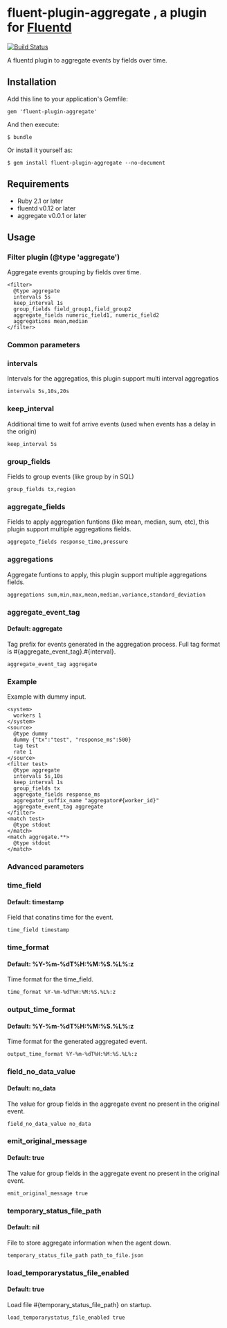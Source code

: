 # fluent-plugin-aggregate , a plugin for [Fluentd](http://fluentd.org)
[![Build Status](https://api.travis-ci.org/superguillen/fluent-plugin-aggregate.svg?branch=master)](https://api.travis-ci.org/superguillen/fluent-plugin-aggregate)

A fluentd plugin to aggregate events by fields over time.

## Installation

Add this line to your application's Gemfile:

    gem 'fluent-plugin-aggregate'

And then execute:

    $ bundle

Or install it yourself as:

    $ gem install fluent-plugin-aggregate --no-document

## Requirements

- Ruby 2.1 or later
- fluentd v0.12 or later
- aggregate v0.0.1 or later

## Usage
### Filter plugin (@type 'aggregate')

Aggregate events grouping by fields over time.

```
<filter>
  @type aggregate
  intervals 5s
  keep_interval 1s
  group_fields field_group1,field_group2
  aggregate_fields numeric_field1, numeric_field2
  aggregations mean,median
</filter>
```
### Common parameters
### intervals
Intervals for the aggregatios, this plugin support multi interval aggregatios
```
intervals 5s,10s,20s
```
### keep_interval
Additional time to wait fof arrive events (used when events has a delay in the origin)
```
keep_interval 5s
```
### group_fields
Fields to group events (like group by in SQL)
```
group_fields tx,region
```
### aggregate_fields
Fields to apply aggregation funtions (like mean, median, sum, etc), this plugin support multiple aggregations fields.
```
aggregate_fields response_time,pressure
```
### aggregations
Aggregate funtions to apply, this plugin support multiple aggregations fields.
```
aggregations sum,min,max,mean,median,variance,standard_deviation
```
### aggregate_event_tag
#### Default: aggregate
Tag prefix for events generated in the aggregation process. Full tag format is #{aggregate_event_tag}.#{interval}.
```
aggregate_event_tag aggregate
```
### Example
Example with dummy input.
```
<system>
  workers 1
</system>
<source>
  @type dummy
  dummy {"tx":"test", "response_ms":500}
  tag test
  rate 1
</source>
<filter test>
  @type aggregate
  intervals 5s,10s
  keep_interval 1s
  group_fields tx
  aggregate_fields response_ms
  aggregator_suffix_name "aggregator#{worker_id}"
  aggregate_event_tag aggregate
</filter>
<match test>
  @type stdout
</match>
<match aggregate.**>
  @type stdout
</match>
```
### Advanced parameters
### time_field
#### Default: timestamp
Field that conatins time for the event.
```
time_field timestamp
```
### time_format
#### Default: %Y-%m-%dT%H:%M:%S.%L%:z
Time format for the time_field.
```
time_format %Y-%m-%dT%H:%M:%S.%L%:z
```
### output_time_format
#### Default: %Y-%m-%dT%H:%M:%S.%L%:z
Time format for the generated aggregated event.
```
output_time_format %Y-%m-%dT%H:%M:%S.%L%:z
```
### field_no_data_value
#### Default: no_data
The value for group fields in the aggregate event no present in the original event.
```
field_no_data_value no_data
```
### emit_original_message
#### Default: true
The value for group fields in the aggregate event no present in the original event.
```
emit_original_message true
```
### temporary_status_file_path
#### Default: nil
File to store aggregate information when the agent down.
```
temporary_status_file_path path_to_file.json
```
### load_temporarystatus_file_enabled
#### Default: true
Load file #{temporary_status_file_path} on startup.
```
load_temporarystatus_file_enabled true
```
